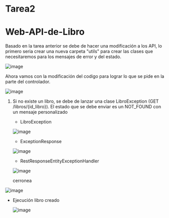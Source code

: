 # Tarea2
# Web-API-de-Libro
Basado en la tarea anterior se debe de hacer una modificación a los API, lo primero seria crear una nueva carpeta "utils" para crear las clases que necesitaremos para los mensajes de error y del estado.

![image](https://github.com/Nayib27/Tarea2/assets/121632251/ba947db6-266c-4beb-ab29-94b5563f69a0)


Ahora vamos con la modificación del codigo para lograr lo que se pide en la parte del controlador.

![image](https://github.com/Nayib27/Tarea2/assets/121632251/f05bdeeb-ebec-4a91-b214-b278b17f14c0)


1. Si no existe un libro, se debe de lanzar una clase LibroException (GET /libros/{id_libro}). El estado que se debe enviar es un NOT_FOUND con un mensaje personalizado

   * LibroException

    ![image](https://github.com/Nayib27/Tarea2/assets/121632251/c55090a7-8e66-4eed-a079-bc24c5a67c4f)


  
   * ExceptionResponse
  
   ![image](https://github.com/Nayib27/Tarea2/assets/121632251/02a8e3f0-95e5-4660-b9c9-01f70c2d9dfd)

   
   * RestResponseEntityExceptionHandler
  
   ![image](https://github.com/Nayib27/Tarea2/assets/121632251/5e326b9b-a34b-4224-99be-9329600f8ade)


   cerronea 
  
  ![image](https://github.com/Nayib27/Tarea2/assets/121632251/d0c1546e-f597-43eb-89b7-0bf188834f3e)



* Ejecución libro creado
  
  ![image](https://github.com/Nayib27/Tarea2/assets/121632251/eb5815b7-e47c-4ffc-a631-0d5f44505cc4)

